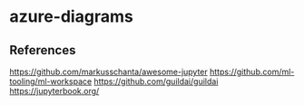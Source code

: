 # azure-diagrams

## References

<https://github.com/markusschanta/awesome-jupyter>
<https://github.com/ml-tooling/ml-workspace>
<https://github.com/guildai/guildai>
<https://jupyterbook.org/>
